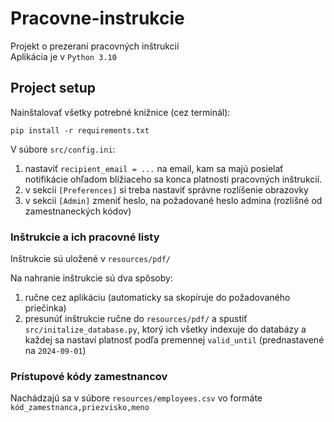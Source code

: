 # Pracovne-instrukcie
Projekt o prezeraní pracovných inštrukcií\
Aplikácia je v `Python 3.10`

## Project setup
Nainštalovať všetky potrebné knižnice (cez terminál): 
```
pip install -r requirements.txt
```

V súbore `src/config.ini`:
1. nastaviť `recipient_email = ...` na email, kam sa majú posielať notifikácie ohľadom blížiaceho sa konca platnosti pracovných inštrukcií.
2. v sekcii `[Preferences]` si treba nastaviť správne rozlíšenie obrazovky
3. v sekcii `[Admin]` zmeniť heslo, na požadované heslo admina (rozlišné od zamestnaneckých kódov)

### Inštrukcie a ich pracovné listy

Inštrukcie sú uložené v `resources/pdf/`

Na nahranie inštrukcie sú dva spôsoby:
1. ručne cez aplikáciu (automaticky sa skopíruje do požadovaného priečinka) 
2. presunúť inštrukcie ručne do `resources/pdf/` a spustiť `src/initalize_database.py`, ktorý ich všetky indexuje do databázy a každej sa nastaví platnosť podľa premennej `valid_until` (prednastavené na `2024-09-01`)

### Prístupové kódy zamestnancov

Nachádzajú sa v súbore `resources/employees.csv` vo formáte `kód_zamestnanca,priezvisko,meno`
